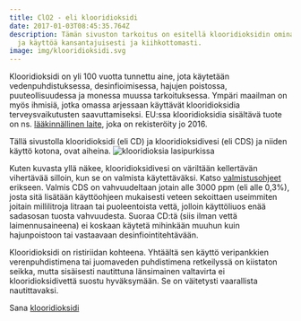 ```yaml
---
title: ClO2 - eli klooridioksidi
date: 2017-01-03T08:45:35.764Z
description: Tämän sivuston tarkoitus on esitellä klooridioksidin ominaisuuksia
  ja käyttöä kansantajuisesti ja kiihkottomasti.
image: img/klooridioksidi.svg
---
```



Klooridioksidi on yli 100 vuotta tunnettu aine, jota käytetään vedenpuhdistuksessa, desinfioimisessa, hajujen poistossa, puuteollisuudessa ja monessa muussa tarkoituksessa. Ympäri maailman on myös ihmisiä, jotka omassa arjessaan käyttävät klooridioksidia terveysvaikutusten saavuttamiseksi. EU:ssa klooridioksidia sisältävä tuote on ns. [lääkinnällinen laite](https://xit.fi/bf), joka on rekisteröity jo 2016.

Tällä sivustolla klooridioksidi (eli CD) ja klooridioksidivesi (eli CDS) ja niiden käyttö kotona, ovat aiheina.
![klooridioksia lasipurkissa](img/klooridioksidi-cds-vesipullo-ruisku-tiukka.jpg "Klooridioksia lasipurkissa")

Kuten kuvasta yllä näkee, klooridioksidivesi on väriltään kellertävän vihertävää silloin, kun se on valmista käytettäväksi. Katso [valmistusohjeet](/post/raaka-aineet-kun-teen-klooridioksidia-kotona/) erikseen. Valmis CDS on vahvuudeltaan jotain alle 3000 ppm (eli alle 0,3%), josta sitä lisätään käyttöohjeen mukaisesti veteen sekoittaen useimmiten joitain millilitroja litraan tai puoleentoista vettä, jolloin käyttöliuos enää sadasosan tuosta vahvuudesta. Suoraa CD:tä (siis ilman vettä laimennusaineena) ei koskaan käytetä mihinkään muuhun kuin hajunpoistoon tai vastaavaan desinfiointitehtävään.

Klooridioksidi on ristiriidan kohteena. Yhtäältä sen käyttö veripankkien verenpuhdistimena tai juomaveden puhdistimena retkeilyssä on kiistaton seikka, mutta sisäisesti nautittuna länsimainen valtavirta ei klooridioksidivettä suostu hyväksymään. Se on väitetysti vaarallista nautittavaksi.

Sana [klooridioksidi](https://en.wiktionary.org/wiki/klooridioksidi)